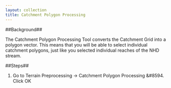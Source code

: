 ```yaml
---
layout: collection
title: Catchment Polygon Processing
---
```

##Background##

The Catchment Polygon Processing Tool converts the Catchment Grid into a polygon vector.  This means that you will be able to select individual catchment polygons, just like you selected individual reaches of the NHD stream.

##Steps##

1. Go to Terrain Preprocessing &#8594; Catchment Polygon Processing &#8594. Click OK
